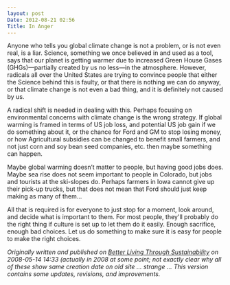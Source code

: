 ```yaml
---
layout: post
Date: 2012-08-21 02:56
Title: In Anger
---
```


Anyone who tells you global climate change is not a problem, or is not even real, is a liar. Science, something we once believed in and used as a tool, says that our planet is getting warmer due to increased Green House Gases (GHGs)—partially created by us no less—in the atmosphere. However, radicals all over the United States are trying to convince people that either the Science behind this is faulty, or that there is nothing we can do anyway, or that climate change is not even a bad thing, and it is definitely not caused by us.

A radical shift is needed in dealing with this. Perhaps focusing on environmental concerns with climate change is the wrong strategy. If global warming is framed in terms of US job loss, and potential US job gain if we do something about it, or the chance for Ford and GM to stop losing money, or how Agricultural subsidies can be changed to benefit small farmers, and not just corn and soy bean seed companies, etc. then maybe something can happen.

Maybe global warming doesn’t matter to people, but having good jobs does. Maybe sea rise does not seem important to people in Colorado, but jobs and tourists at the ski-slopes do. Perhaps farmers in Iowa cannot give up their pick-up trucks, but that does not mean that Ford should just keep making as many of them...

All that is required is for everyone to just stop for a moment, look around, and decide what is important to them. For most people, they'll probably do the right thing if culture is set up to let them do it easily. Enough sacrifice, enough bad choices. Let us do something to make sure it is easy for people to make the right choices.

_Originally written and published on [Better Living Through Sustainability](http://http://betterlivingthroughsustainability.com/node/5) on 2008-05-14 14:33 (actually in 2008 at some point; not exactly clear why all of these show same creation date on old site … strange … This version contains some updates, revisions, and improvements._